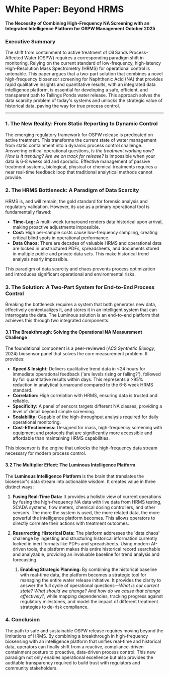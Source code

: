# White Paper: Beyond HRMS
**The Necessity of Combining High-Frequency NA Screening with an Integrated Intelligence Platform for OSPW Management**
**October 2025**

### Executive Summary

The shift from containment to active treatment of Oil Sands Process-Affected Water (OSPW) requires a corresponding paradigm shift in monitoring. Relying on the current standard of low-frequency, high-latency High-Resolution Mass Spectrometry (HRMS) for operational control is untenable. This paper argues that a two-part solution that combines a novel high-frequency biosensor screening for Naphthenic Acid (NA) that provides rapid qualitative insights and quantitative results, with an integrated data intelligence platform, is essential for developing a safe, efficient, and transparent path to Tailings Ponds water release. This approach solves the data scarcity problem of today's systems and unlocks the strategic value of historical data, paving the way for true process control.

---

### 1. The New Reality: From Static Reporting to Dynamic Control

The emerging regulatory framework for OSPW release is predicated on active treatment. This transforms the current state of water management from static containment into a dynamic process control challenge. Answering critical operational questions, *Is the treatment working now? How is it trending? Are we on track for release?* is impossible when your data is 6-8 weeks old and sporadic. Effective management of passive treatment systems, biological, physical or chemical treatments requires a near real-time feedback loop that traditional analytical methods cannot provide.

### 2. The HRMS Bottleneck: A Paradigm of Data Scarcity

HRMS is, and will remain, the gold standard for forensic analysis and regulatory validation. However, its use as a primary operational tool is fundamentally flawed:

*   **Time-Lag:** A multi-week turnaround renders data historical upon arrival, making proactive adjustments impossible.
*   **Cost:** High per-sample costs cause low-frequency sampling, creating critical blind spots in operational performance.
*   **Data Chaos:** There are decades of valuable HRMS and operational data are locked in unstructured PDFs, spreadsheets, and documents stored in multiple public and private data sets. This make historical trend analysis nearly impossible.

This paradigm of data scarcity and chaos prevents process optimization and introduces significant operational and environmental risks.

### 3. The Solution: A Two-Part System for End-to-End Process Control

Breaking the bottleneck requires a system that both generates new data, effectively contextualizes it, and stores it in an intelligent system that can interrogate the data. The Luminous solution is an end-to-end platform that achieves this through two integrated components.

#### 3.1 The Breakthrough: Solving the Operational NA Measurement Challenge

The foundational component is a peer-reviewed (*ACS Synthetic Biology*, 2024) biosensor panel that solves the core measurement problem. It provides:

*   **Speed & Insight:** Delivers qualitative trend data in <24 hours for immediate operational feedback ('are levels rising or falling?'), followed by full quantitative results within days. This represents a >95% reduction in analytical turnaround compared to the 6-8 week HRMS standard.
*   **Correlation:** High correlation with HRMS, ensuring data is trusted and reliable.
*   **Specificity:** A panel of sensors targets different NA classes, providing a level of detail beyond simple screening.
*   **Scalability:** Capable of the high-throughput analysis required for daily operational monitoring.
*   **Cost-Effectiveness:** Designed for mass, high-frequency screening with equipment and protocols that are significantly more accessible and affordable than maintaining HRMS capabilities.

This biosensor is the engine that unlocks the high-frequency data stream necessary for modern process control.

#### 3.2 The Multiplier Effect: The Luminous Intelligence Platform

The **Luminous Intelligence Platform** is the brain that translates the biosensor's data stream into actionable wisdom. It creates value in three distinct ways:

1.  **Fusing Real-Time Data:** It provides a holistic view of current operations by fusing the high-frequency NA data with live data from HRMS testing, SCADA systems, flow meters, chemical dosing controllers, and other sensors. The more the system is used, the more related data, the more powerful the intelligence platform becomes. This allows operators to directly correlate their actions with treatment outcomes.

2.  **Resurrecting Historical Data:** The platform addresses the 'data chaos' challenge by ingesting and structuring historical information currently locked in inert formats like PDFs and spreadsheets. Using modern AI-driven tools, the platform makes this entire historical record searchable and analyzable, providing an invaluable baseline for trend analysis and forecasting.

	1.  **Enabling Strategic Planning:** By combining the historical baseline with real-time data, the platform becomes a strategic tool for managing the entire water release initiative. It provides the clarity to answer the full cycle of operational questions—*What is our current state? What should we change? And how do we cause that change effectively?*, while mapping dependencies, tracking progress against regulatory milestones, and model the impact of different treatment strategies to de-risk compliance.

### 4. Conclusion

The path to safe and sustainable OSPW release requires moving beyond the limitations of HRMS. By combining a breakthrough in high-frequency biosensing with an intelligence platform that unifies real-time and historical data, operators can finally shift from a reactive, compliance-driven containment posture to proactive, data-driven process control. This new paradigm not only enables operational excellence but also provides the auditable transparency required to build trust with regulators and community stakeholders.
